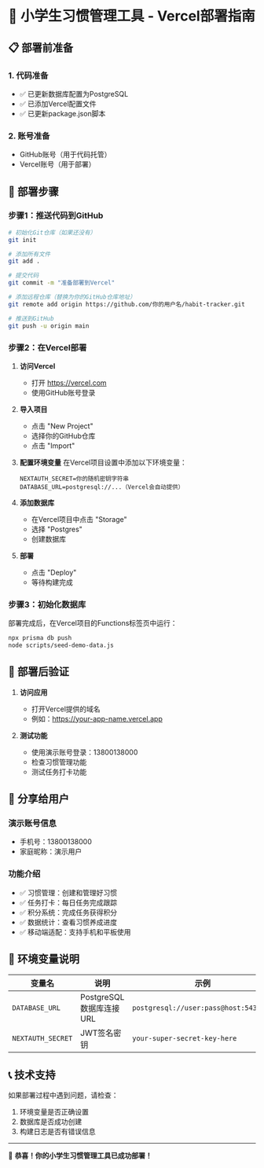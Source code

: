 # 🚀 小学生习惯管理工具 - Vercel部署指南

## 📋 部署前准备

### 1. 代码准备
- ✅ 已更新数据库配置为PostgreSQL
- ✅ 已添加Vercel配置文件
- ✅ 已更新package.json脚本

### 2. 账号准备
- GitHub账号（用于代码托管）
- Vercel账号（用于部署）

## 🔧 部署步骤

### 步骤1：推送代码到GitHub

```bash
# 初始化Git仓库（如果还没有）
git init

# 添加所有文件
git add .

# 提交代码
git commit -m "准备部署到Vercel"

# 添加远程仓库（替换为你的GitHub仓库地址）
git remote add origin https://github.com/你的用户名/habit-tracker.git

# 推送到GitHub
git push -u origin main
```

### 步骤2：在Vercel部署

1. **访问Vercel**
   - 打开 https://vercel.com
   - 使用GitHub账号登录

2. **导入项目**
   - 点击 "New Project"
   - 选择你的GitHub仓库
   - 点击 "Import"

3. **配置环境变量**
   在Vercel项目设置中添加以下环境变量：
   
   ```
   NEXTAUTH_SECRET=你的随机密钥字符串
   DATABASE_URL=postgresql://...（Vercel会自动提供）
   ```

4. **添加数据库**
   - 在Vercel项目中点击 "Storage"
   - 选择 "Postgres"
   - 创建数据库

5. **部署**
   - 点击 "Deploy"
   - 等待构建完成

### 步骤3：初始化数据库

部署完成后，在Vercel项目的Functions标签页中运行：

```bash
npx prisma db push
node scripts/seed-demo-data.js
```

## 🎯 部署后验证

1. **访问应用**
   - 打开Vercel提供的域名
   - 例如：https://your-app-name.vercel.app

2. **测试功能**
   - 使用演示账号登录：13800138000
   - 检查习惯管理功能
   - 测试任务打卡功能

## 📱 分享给用户

### 演示账号信息
- 手机号：13800138000
- 家庭昵称：演示用户

### 功能介绍
- ✅ 习惯管理：创建和管理好习惯
- ✅ 任务打卡：每日任务完成跟踪
- ✅ 积分系统：完成任务获得积分
- ✅ 数据统计：查看习惯养成进度
- ✅ 移动端适配：支持手机和平板使用

## 🔧 环境变量说明

| 变量名 | 说明 | 示例 |
|--------|------|------|
| `DATABASE_URL` | PostgreSQL数据库连接URL | `postgresql://user:pass@host:5432/db` |
| `NEXTAUTH_SECRET` | JWT签名密钥 | `your-super-secret-key-here` |

## 📞 技术支持

如果部署过程中遇到问题，请检查：
1. 环境变量是否正确设置
2. 数据库是否成功创建
3. 构建日志是否有错误信息

---

🎉 **恭喜！你的小学生习惯管理工具已成功部署！** 